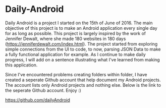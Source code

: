 # Daily-Android
Daily Android is a project I started on the 15th of June of 2016. The main objective of this project is to make an Android application every single day for as long as possible. This project is largely inspired by the work of Jennifer Dewalt, where she made 180 websites in 180 days (https://jenniferdewalt.com/index.html). The project started from exploring simple connections from the UI to code, to now, parsing JSON Data to make a fully functional application for example. As I continue to make daily progress, I will add on a sentence illustrating what I've learned from making this application.

Since I've encountered problems creating folders within folder, I have created a seperate Github account that help document my Android projects. The account lists only Android projects and nothing else. Below is the link to the seperate Github account. Enjoy :)

https://github.com/dailyAndroid
